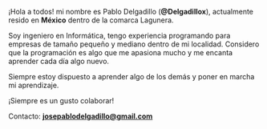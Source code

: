 ¡Hola a todos! mi nombre es Pablo Delgadillo (<b>@Delgadillox</b>), actualmente resido en <b>México</b> dentro de la comarca Lagunera.

Soy ingeniero en Informática, tengo experiencia programando para empresas de tamaño pequeño y mediano dentro de mi localidad. Considero que la programación es algo que me apasiona mucho y me encanta aprender cada día algo nuevo.

Siempre estoy dispuesto a aprender algo de los demás y poner en marcha mi aprendizaje. 

¡Siempre es un gusto colaborar!

Contacto: 
  <b><a>josepablodelgadillo@gmail.com</a></b>



<!---
Delgadillox/Delgadillox is a ✨ special ✨ repository because its `README.md` (this file) appears on your GitHub profile.
You can click the Preview link to take a look at your changes.
--->
